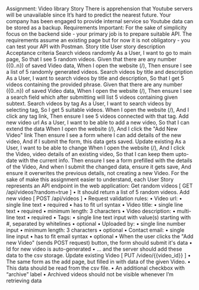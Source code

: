 Assignment: Video library
Story
There is apprehension that Youtube servers will be unavailable since It’s hard to predict the
nearest future. Your company has been engaged to provide internal service so Youtube data
can be stored as a backup.
Requirements
Important: For the sake of simplicity focus on the backend side - your primary job is to prepare
suitable API. The requirements assume an existing page but for now it is not obligatory - you
can test your API with Postman.
Story title User story description Acceptance criteria
Search
videos
randomly
As a User,
I want to go to main page,
So that I see 5 random
videos.
Given that there are any number
({0..n}) of saved Video data,
When I open the website (/),
Then ensure I see a list of 5
randomly generated videos.
Search
videos by
title and
description
As a User,
I want to search videos by
title and description,
So that I get 5 videos
containing the provided
phrase.
Given that there are any number
({0..n}) of saved Video data,
When I open the website (/),
Then ensure I see a search field
which after submitting will list 5
videos containing given subtext.
Search
videos by tag
As a User,
I want to search videos by
selecting tag,
So I get 5 suitable videos.
When I open the website (/),
And I click any tag link,
Then ensure I see 5 videos
connected with that tag.
Add new
video url
As a User,
I want to be able to add a
new video,
So that I can extend the data
When I open the website (/),
And I click the "Add New Video" link
Then ensure I see a form where I can
add details of the new video,
And if I submit the form, this data
gets saved.
Update
existing
As a User,
I want to be able to change
When I open the website (/),
And I click the Video,
video
details of an existing video,
So that I can keep them upto-date with the current info.
Then ensure I see a form prefilled
with the details of the Video,
And when I submit the changed data,
ensure it gets save,
And ensure it overwrites the previous
details, not creating a new Video.
For the sake of make this assignment easier to understand, each User Story represents an
API endpoint in the web application:
Get random videos [ GET /api/videos?random=true ]
• It should return a list of 5 random videos.
Add new video [ POST /api/videos ]
• Request validation rules:
• Video url:
• single line text
• required
• has to fit url syntax
• Video title:
• single line text
• required
• minimum length: 3 characters
• Video description:
• multi-line text
• required
• Tags:
• single line text input with value(s) starting with #, separated by whitelines
• optional
• Uploaded by:
• single line number input
• minimum length: 3 characters
• optional
• Contact email:
• single line input
• has to fit email syntax
• optional
• When the user clicks the "Add new Video" (sends POST request) button, the form
should submit it's data
• Id for new video is auto-generated
• ... and the server should add these data to the csv storage.
Update existing Video [ PUT /video/{{video_id}} ]
• The same form as the add page, but filled in with data of the given Video.
• This data should be read from the csv file.
• An additional checkbox with “archive” label
• Archived videos should not be visible whenever I’m retrieving data
